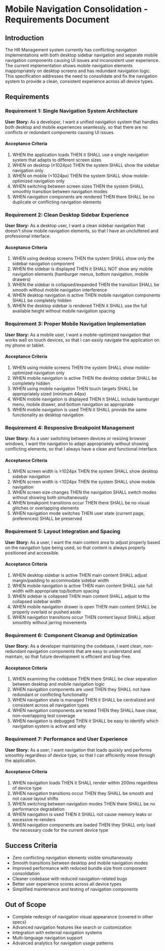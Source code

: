 # Mobile Navigation Consolidation - Requirements Document

## Introduction

The HR Management system currently has conflicting navigation implementations with both desktop sidebar navigation and separate mobile navigation components causing UI issues and inconsistent user experience. The current implementation shows mobile navigation elements inappropriately on desktop screens and has redundant navigation logic. This specification addresses the need to consolidate and fix the navigation system to provide a clean, consistent experience across all device types.

## Requirements

### Requirement 1: Single Navigation System Architecture

**User Story:** As a developer, I want a unified navigation system that handles both desktop and mobile experiences seamlessly, so that there are no conflicts or redundant components causing UI issues.

#### Acceptance Criteria

1. WHEN the application loads THEN it SHALL use a single navigation system that adapts to different screen sizes
2. WHEN on desktop (≥1024px) THEN the system SHALL show the sidebar navigation only
3. WHEN on mobile (<1024px) THEN the system SHALL show mobile-optimized navigation only
4. WHEN switching between screen sizes THEN the system SHALL smoothly transition between navigation modes
5. WHEN navigation components are rendered THEN there SHALL be no duplicate or conflicting navigation elements

### Requirement 2: Clean Desktop Sidebar Experience

**User Story:** As a desktop user, I want a clean sidebar navigation that doesn't show mobile navigation elements, so that I have an uncluttered and professional interface.

#### Acceptance Criteria

1. WHEN using desktop screens THEN the system SHALL show only the sidebar navigation component
2. WHEN the sidebar is displayed THEN it SHALL NOT show any mobile navigation elements (hamburger menus, bottom navigation, mobile drawers)
3. WHEN the sidebar is collapsed/expanded THEN the transition SHALL be smooth without mobile navigation interference
4. WHEN desktop navigation is active THEN mobile navigation components SHALL be completely hidden
5. WHEN the desktop sidebar is rendered THEN it SHALL use the full available height without mobile navigation spacing

### Requirement 3: Proper Mobile Navigation Implementation

**User Story:** As a mobile user, I want a mobile-optimized navigation that works well on touch devices, so that I can easily navigate the application on my phone or tablet.

#### Acceptance Criteria

1. WHEN using mobile screens THEN the system SHALL show mobile-optimized navigation only
2. WHEN mobile navigation is active THEN the desktop sidebar SHALL be completely hidden
3. WHEN using mobile navigation THEN touch targets SHALL be appropriately sized (minimum 44px)
4. WHEN mobile navigation is displayed THEN it SHALL include hamburger menu, mobile drawer, and bottom navigation as appropriate
5. WHEN mobile navigation is used THEN it SHALL provide the same functionality as desktop navigation

### Requirement 4: Responsive Breakpoint Management

**User Story:** As a user switching between devices or resizing browser windows, I want the navigation to adapt appropriately without showing conflicting elements, so that I always have a clean and functional interface.

#### Acceptance Criteria

1. WHEN screen width is ≥1024px THEN the system SHALL show desktop sidebar navigation
2. WHEN screen width is <1024px THEN the system SHALL show mobile navigation
3. WHEN screen size changes THEN the navigation SHALL switch modes without showing both simultaneously
4. WHEN breakpoint transitions occur THEN there SHALL be no visual glitches or overlapping elements
5. WHEN navigation mode switches THEN user state (current page, preferences) SHALL be preserved

### Requirement 5: Layout Integration and Spacing

**User Story:** As a user, I want the main content area to adjust properly based on the navigation type being used, so that content is always properly positioned and accessible.

#### Acceptance Criteria

1. WHEN desktop sidebar is active THEN main content SHALL adjust margin/padding to accommodate sidebar width
2. WHEN mobile navigation is active THEN main content SHALL use full width with appropriate top/bottom spacing
3. WHEN sidebar is collapsed THEN main content SHALL adjust to the collapsed sidebar width
4. WHEN mobile navigation drawer is open THEN main content SHALL be properly overlaid or pushed aside
5. WHEN navigation transitions occur THEN content layout SHALL adjust smoothly without jarring movements

### Requirement 6: Component Cleanup and Optimization

**User Story:** As a developer maintaining the codebase, I want clean, non-redundant navigation components that are easy to understand and maintain, so that future development is efficient and bug-free.

#### Acceptance Criteria

1. WHEN examining the codebase THEN there SHALL be clear separation between desktop and mobile navigation logic
2. WHEN navigation components are used THEN they SHALL not have redundant or conflicting functionality
3. WHEN navigation state is managed THEN it SHALL be centralized and consistent across all navigation types
4. WHEN navigation components are tested THEN they SHALL have clear, non-overlapping test coverage
5. WHEN navigation is debugged THEN it SHALL be easy to identify which navigation system is active and why

### Requirement 7: Performance and User Experience

**User Story:** As a user, I want navigation that loads quickly and performs smoothly regardless of device type, so that I can efficiently move through the application.

#### Acceptance Criteria

1. WHEN navigation loads THEN it SHALL render within 200ms regardless of device type
2. WHEN navigation transitions occur THEN they SHALL be smooth and not cause layout shifts
3. WHEN switching between navigation modes THEN there SHALL be no performance degradation
4. WHEN navigation is used THEN it SHALL not cause memory leaks or excessive re-renders
5. WHEN navigation components are loaded THEN they SHALL only load the necessary code for the current device type

## Success Criteria

- Zero conflicting navigation elements visible simultaneously
- Smooth transitions between desktop and mobile navigation modes
- Improved performance with reduced bundle size from component consolidation
- Cleaner codebase with reduced navigation-related bugs
- Better user experience scores across all device types
- Simplified maintenance and testing of navigation components

## Out of Scope

- Complete redesign of navigation visual appearance (covered in other specs)
- Advanced navigation features like search or customization
- Integration with external navigation systems
- Multi-language navigation support
- Advanced analytics for navigation usage patterns